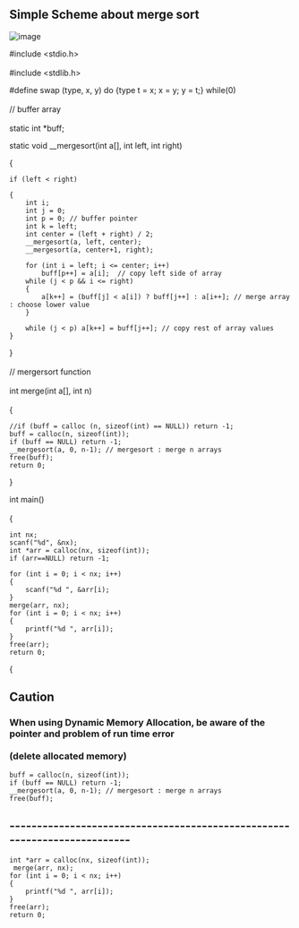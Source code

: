 ## Simple Scheme about merge sort
![image](https://github.com/user-attachments/assets/d187faed-2690-44b6-a595-71be78b17d12)

#include <stdio.h> </br> <br/>
#include <stdlib.h>

#define swap (type, x, y) do {type t = x; x = y; y = t;} while(0) </br> <br/>
// buffer array </br> <br/>
static int *buff;

static void __mergesort(int a[], int left, int right)

{

    if (left < right)
    
    {
        int i;
        int j = 0;
        int p = 0; // buffer pointer
        int k = left; 
        int center = (left + right) / 2;
        __mergesort(a, left, center); 
        __mergesort(a, center+1, right);
        
        for (int i = left; i <= center; i++)
            buff[p++] = a[i];  // copy left side of array
        while (j < p && i <= right)
        {
            a[k++] = (buff[j] < a[i]) ? buff[j++] : a[i++]; // merge array : choose lower value
        }
        
        while (j < p) a[k++] = buff[j++]; // copy rest of array values
    }
}
</br> <br>
// mergersort function </br> <br/>
int merge(int a[], int n) </br> <br/>
{

    //if (buff = calloc (n, sizeof(int) == NULL)) return -1;
    buff = calloc(n, sizeof(int));
    if (buff == NULL) return -1;
    __mergesort(a, 0, n-1); // mergesort : merge n arrays
    free(buff);
    return 0;
}

int main() </br> <br/>
{

    int nx;
    scanf("%d", &nx);
    int *arr = calloc(nx, sizeof(int));
    if (arr==NULL) return -1;
    
    for (int i = 0; i < nx; i++)
    {
        scanf("%d ", &arr[i);
    }
    merge(arr, nx);
    for (int i = 0; i < nx; i++)
    {
        printf("%d ", arr[i]);
    }
    free(arr);
    return 0;
{
## Caution
### When using Dynamic Memory Allocation, be aware of the pointer and problem of run time error </br> <br/> (delete allocated memory)

    buff = calloc(n, sizeof(int));
    if (buff == NULL) return -1;
    __mergesort(a, 0, n-1); // mergesort : merge n arrays
    free(buff);
    
## -------------------------------------------------------------------------
    
    int *arr = calloc(nx, sizeof(int));
     merge(arr, nx);
    for (int i = 0; i < nx; i++)
    {
        printf("%d ", arr[i]);
    }
    free(arr);
    return 0;

